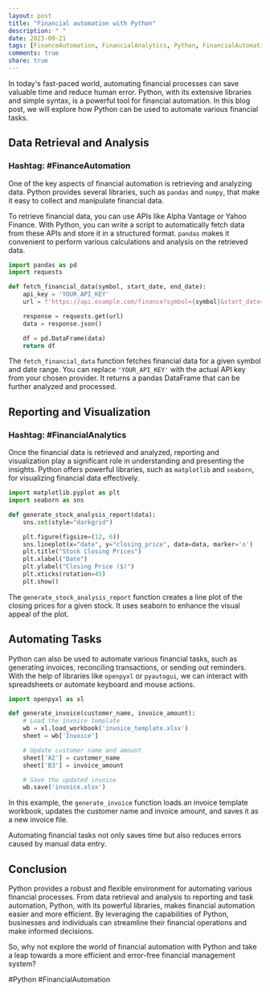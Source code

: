 ```yaml
---
layout: post
title: "Financial automation with Python"
description: " "
date: 2023-09-21
tags: [FinanceAutomation, FinancialAnalytics, Python, FinancialAutomation]
comments: true
share: true
---
```


In today's fast-paced world, automating financial processes can save valuable time and reduce human error. Python, with its extensive libraries and simple syntax, is a powerful tool for financial automation. In this blog post, we will explore how Python can be used to automate various financial tasks.

## Data Retrieval and Analysis

### Hashtag: #FinanceAutomation

One of the key aspects of financial automation is retrieving and analyzing data. Python provides several libraries, such as `pandas` and `numpy`, that make it easy to collect and manipulate financial data.

To retrieve financial data, you can use APIs like Alpha Vantage or Yahoo Finance. With Python, you can write a script to automatically fetch data from these APIs and store it in a structured format. `pandas` makes it convenient to perform various calculations and analysis on the retrieved data.

```python
import pandas as pd
import requests

def fetch_financial_data(symbol, start_date, end_date):
    api_key = 'YOUR_API_KEY'
    url = f'https://api.example.com/finance?symbol={symbol}&start_date={start_date}&end_date={end_date}&api_key={api_key}'

    response = requests.get(url)
    data = response.json()

    df = pd.DataFrame(data)
    return df
```

The `fetch_financial_data` function fetches financial data for a given symbol and date range. You can replace `'YOUR_API_KEY'` with the actual API key from your chosen provider. It returns a pandas DataFrame that can be further analyzed and processed.

## Reporting and Visualization

### Hashtag: #FinancialAnalytics

Once the financial data is retrieved and analyzed, reporting and visualization play a significant role in understanding and presenting the insights. Python offers powerful libraries, such as `matplotlib` and `seaborn`, for visualizing financial data effectively.

```python
import matplotlib.pyplot as plt
import seaborn as sns

def generate_stock_analysis_report(data):
    sns.set(style="darkgrid")

    plt.figure(figsize=(12, 6))
    sns.lineplot(x="date", y="closing_price", data=data, marker='o')
    plt.title("Stock Closing Prices")
    plt.xlabel("Date")
    plt.ylabel("Closing Price ($)")
    plt.xticks(rotation=45)
    plt.show()
```

The `generate_stock_analysis_report` function creates a line plot of the closing prices for a given stock. It uses seaborn to enhance the visual appeal of the plot. 

## Automating Tasks

Python can also be used to automate various financial tasks, such as generating invoices, reconciling transactions, or sending out reminders. With the help of libraries like `openpyxl` or `pyautogui`, we can interact with spreadsheets or automate keyboard and mouse actions.

```python
import openpyxl as xl

def generate_invoice(customer_name, invoice_amount):
    # Load the invoice template
    wb = xl.load_workbook('invoice_template.xlsx')
    sheet = wb['Invoice']

    # Update customer name and amount
    sheet['A2'] = customer_name
    sheet['B3'] = invoice_amount

    # Save the updated invoice
    wb.save('invoice.xlsx')
```

In this example, the `generate_invoice` function loads an invoice template workbook, updates the customer name and invoice amount, and saves it as a new invoice file.

Automating financial tasks not only saves time but also reduces errors caused by manual data entry.

## Conclusion

Python provides a robust and flexible environment for automating various financial processes. From data retrieval and analysis to reporting and task automation, Python, with its powerful libraries, makes financial automation easier and more efficient. By leveraging the capabilities of Python, businesses and individuals can streamline their financial operations and make informed decisions.

So, why not explore the world of financial automation with Python and take a leap towards a more efficient and error-free financial management system?

#Python #FinancialAutomation
